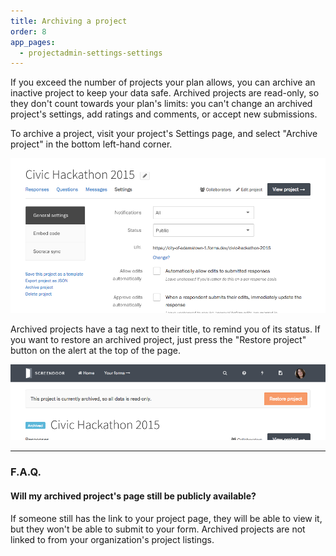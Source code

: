```yaml
---
title: Archiving a project
order: 8
app_pages:
  - projectadmin-settings-settings
---
```


If you exceed the number of projects your plan allows, you can archive an inactive project to keep your data safe. Archived projects are read-only, so they don't count towards your plan's limits: you can't change an archived project's settings, add ratings and comments, or accept new submissions.

To archive a project, visit your project's Settings page, and select "Archive project" in the bottom left-hand corner.

![Archiving a project.](../images/archive_project_1.png)

Archived projects have a tag next to their title, to remind you of its status. If you want to restore an archived project, just press the "Restore project" button on the alert at the top of the page.

![Restoring an archived project.](../images/archive_project_2.png)

---

### F.A.Q.

#### Will my archived project's page still be publicly available?

If someone still has the link to your project page, they will be able to view it, but they won't be able to submit to your form. Archived projects are not linked to from your organization's project listings.

